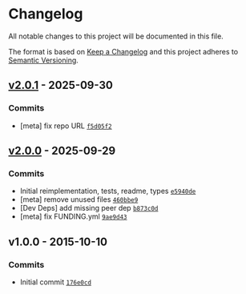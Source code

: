 # Changelog

All notable changes to this project will be documented in this file.

The format is based on [Keep a Changelog](https://keepachangelog.com/en/1.0.0/)
and this project adheres to [Semantic Versioning](https://semver.org/spec/v2.0.0.html).

## [v2.0.1](https://github.com/TimothyGu/generator-function/compare/v2.0.0...v2.0.1) - 2025-09-30

### Commits

- [meta] fix repo URL [`f5d05f2`](https://github.com/TimothyGu/generator-function/commit/f5d05f278e1f0660c418bf0b867e0013873da48c)

## [v2.0.0](https://github.com/TimothyGu/generator-function/compare/v1.0.0...v2.0.0) - 2025-09-29

### Commits

- Initial reimplementation, tests, readme, types [`e5940de`](https://github.com/TimothyGu/generator-function/commit/e5940de4328fc70ad27aa4bab4245f6c9ce62a44)
- [meta] remove unused files [`460bbe9`](https://github.com/TimothyGu/generator-function/commit/460bbe9cc6c89f9fdab05a001dc924308124613b)
- [Dev Deps] add missing peer dep [`b873c0d`](https://github.com/TimothyGu/generator-function/commit/b873c0dad8f38b08e2acc4bd5204a90dde0fe051)
- [meta] fix FUNDING.yml [`9ae9d43`](https://github.com/TimothyGu/generator-function/commit/9ae9d432a0c06d698e1aeb20b1161ca8a08b3cbb)

## v1.0.0 - 2015-10-10

### Commits

- Initial commit [`176e0cd`](https://github.com/TimothyGu/generator-function/commit/176e0cd3a5ebb004aa666c6eecbe5a968efbddf9)
